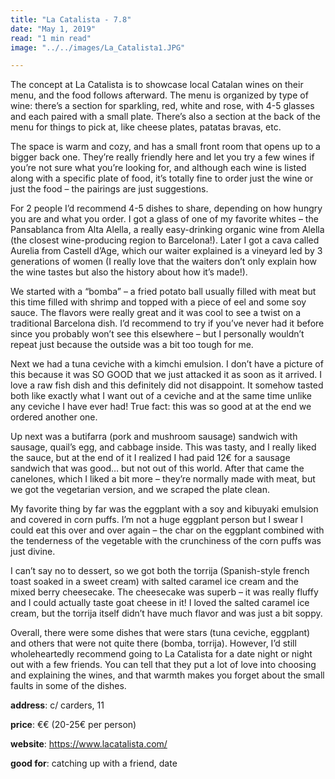 ```yaml
---
title: "La Catalista - 7.8"
date: "May 1, 2019"
read: "1 min read" 
image: "../../images/La_Catalista1.JPG"

---
```


The concept at La Catalista is to showcase local Catalan wines on their menu, and the food follows afterward. The menu is organized by type of wine: there’s a section for sparkling, red, white and rose, with 4-5 glasses and each paired with a small plate. There’s also a section at the back of the menu for things to pick at, like cheese plates, patatas bravas, etc.

The space is warm and cozy, and has a small front room that opens up to a bigger back one. They’re really friendly here and let you try a few wines if you’re not sure what you’re looking for, and although each wine is listed along with a specific plate of food, it’s totally fine to order just the wine or just the food – the pairings are just suggestions.

For 2 people I’d recommend 4-5 dishes to share, depending on how hungry you are and what you order. I got a glass of one of my favorite whites – the Pansablanca from Alta Alella, a really easy-drinking organic wine from Alella (the closest wine-producing region to Barcelona!). Later I got a cava called Aurelia from Castell d’Age, which our waiter explained is a vineyard led by 3 generations of women (I really love that the waiters don’t only explain how the wine tastes but also the history about how it’s made!).

We started with a “bomba” – a fried potato ball usually filled with meat but this time filled with shrimp and topped with a piece of eel and some soy sauce. The flavors were really great and it was cool to see a twist on a traditional Barcelona dish. I’d recommend to try if you’ve never had it before since you probably won’t see this elsewhere – but I personally wouldn’t repeat just because the outside was a bit too tough for me.

Next we had a tuna ceviche with a kimchi emulsion. I don’t have a picture of this because it was SO GOOD that we just attacked it as soon as it arrived. I love a raw fish dish and this definitely did not disappoint. It somehow tasted both like exactly what I want out of a ceviche and at the same time unlike any ceviche I have ever had! True fact: this was so good at at the end we ordered another one.

Up next was a butifarra (pork and mushroom sausage) sandwich with sausage, quail’s egg, and cabbage inside. This was tasty, and I really liked the sauce, but at the end of it I realized I had paid 12€ for a sausage sandwich that was good… but not out of this world. After that came the canelones, which I liked a bit more – they’re normally made with meat, but we got the vegetarian version, and we scraped the plate clean.

My favorite thing by far was the eggplant with a soy and kibuyaki emulsion and covered in corn puffs. I’m not a huge eggplant person but I swear I could eat this over and over again – the char on the eggplant combined with the tenderness of the vegetable with the crunchiness of the corn puffs was just divine.

I can’t say no to dessert, so we got both the torrija (Spanish-style french toast soaked in a sweet cream) with salted caramel ice cream and the mixed berry cheesecake. The cheesecake was superb – it was really fluffy and I could actually taste goat cheese in it! I loved the salted caramel ice cream, but the torrija itself didn’t have much flavor and was just a bit soppy.

Overall, there were some dishes that were stars (tuna ceviche, eggplant) and others that were not quite there (bomba, torrija). However, I’d still wholeheartedly recommend going to La Catalista for a date night or night out with a few friends. You can tell that they put a lot of love into choosing and explaining the wines, and that warmth makes you forget about the small faults in some of the dishes.

**address**: c/ carders, 11

**price**: €€ (20-25€ per person)

**website**: https://www.lacatalista.com/

**good for**: catching up with a friend, date